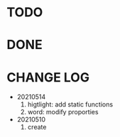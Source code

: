 
# TODO

# DONE

# CHANGE LOG

- 20210514
  1. higtlight: add static functions
  2. word: modify proporties
- 20210510
  1. create
